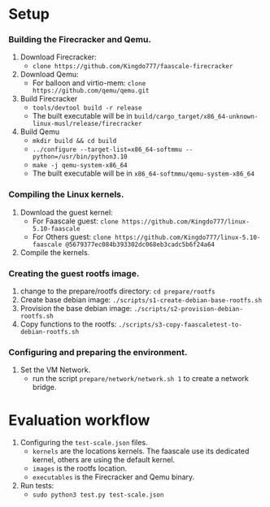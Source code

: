 # Setup

### Building the Firecracker and Qemu.

1. Download Firecracker:
    - `clone https://github.com/Kingdo777/faascale-firecracker`
2. Download Qemu:
    - For balloon and virtio-mem: `clone https://github.com/qemu/qemu.git`
3. Build Firecracker
    - `tools/devtool build -r release`
    - The built executable will be in `build/cargo_target/x86_64-unknown-linux-musl/release/firecracker`
4. Build Qemu
    - `mkdir build && cd build`
    - `../configure --target-list=x86_64-softmmu --python=/usr/bin/python3.10`
    - `make -j qemu-system-x86_64`
    - The built executable will be in `x86_64-softmmu/qemu-system-x86_64`

### Compiling the Linux kernels.

1. Download the guest kernel:
    - For Faascale guest: `clone https://github.com/Kingdo777/linux-5.10-faascale`
    - For Others guest: `clone https://github.com/Kingdo777/linux-5.10-faascale @5679377ec084b393302dc068eb3cadc5b6f24a64`
2. Compile the kernels.

### Creating the guest rootfs image.

1. change to the prepare/rootfs directory: `cd prepare/rootfs`
2. Create base debian image: `./scripts/s1-create-debian-base-rootfs.sh`
3. Provision the base debian image: `./scripts/s2-provision-debian-rootfs.sh`
4. Copy functions to the rootfs: `./scripts/s3-copy-faascaletest-to-debian-rootfs.sh`

### Configuring and preparing the environment.
1. Set the VM Network.
    - run the script `prepare/network/network.sh 1` to create a network bridge.

# Evaluation workflow

1. Configuring the `test-scale.json` files.
   - `kernels` are the locations kernels. The faascale use its dedicated kernel, others are using the default kernel.
   - `images` is the rootfs location.
   - `executables` is the Firecracker and Qemu binary.
2. Run tests:
    - `sudo python3 test.py test-scale.json`